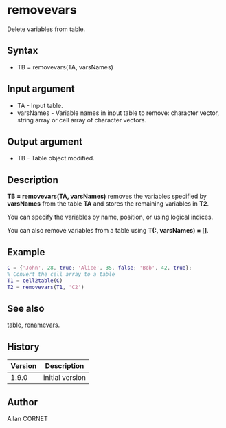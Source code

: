 # removevars

Delete variables from table.

## Syntax

- TB = removevars(TA, varsNames)

## Input argument

- TA - Input table.
- varsNames - Variable names in input table to remove: character vector, string array or cell array of character vectors.

## Output argument

- TB - Table object modified.

## Description

  <p><b>TB = removevars(TA, varsNames)</b> removes the variables specified by <b>varsNames</b> from the table <b>TA</b> and stores the remaining variables in <b>T2</b>.</p>
  <p>You can specify the variables by name, position, or using logical indices.</p>
  <p>You can also remove variables from a table using <b>T(:, varsNames) = []</b>.</p>

## Example

```matlab
C = {'John', 28, true; 'Alice', 35, false; 'Bob', 42, true};
% Convert the cell array to a table
T1 = cell2table(C)
T2 = removevars(T1, 'C2')
```

## See also

[table](table.md), [renamevars](renamevars.md).

## History

| Version | Description     |
| ------- | --------------- |
| 1.9.0   | initial version |

## Author

Allan CORNET
